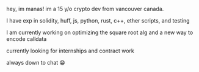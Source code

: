 hey, im manas! im a 15 y/o crypto dev from vancouver canada.

I have exp in solidity, huff, js, python, rust, c++, ether scripts, and testing

I am currently working on optimizing the square root alg and a new way to encode calldata

currently looking for internships and contract work

always down to chat 😁
<!---
baggri/baggri is a ✨ special ✨ repository because its `README.md` (this file) appears on your GitHub profile.
You can click the Preview link to take a look at your changes.
--->
